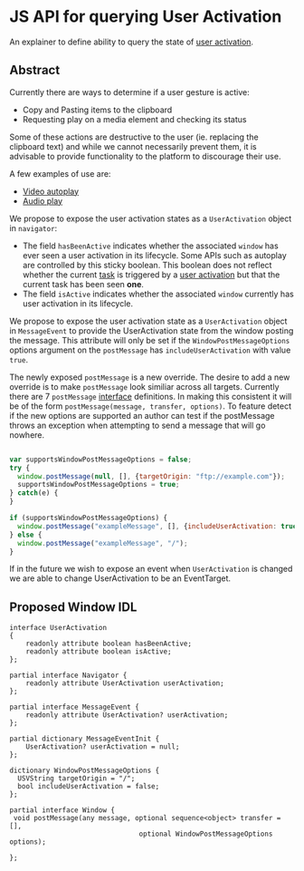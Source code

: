# JS API for querying User Activation
An explainer to define ability to query the state of [user activation](https://html.spec.whatwg.org/multipage/interaction.html#activation).

## Abstract

Currently there are ways to determine if a user gesture is active:
* Copy and Pasting items to the clipboard
* Requesting play on a media element and checking its status

Some of these actions are destructive to the user (ie. replacing
the clipboard text) and while we cannot necessarily prevent them,
it is advisable to provide functionality to the platform to
discourage their use.

A few examples of use are:
* [Video autoplay](https://github.com/ampproject/amphtml/blob/f7bb404d853df97645bb1a38fffc28b7efac16b8/src/utils/video.js#L26)
* [Audio play](https://github.com/ampproject/amphtml/blob/e32fdddfa38e043cd1df102d50e6d12911e1227e/extensions/amp-iframe/0.1/amp-iframe.js#L675)

We propose to expose the user activation states as a `UserActivation` object in `navigator`:
* The field `hasBeenActive` indicates whether the associated `window` has ever seen a user activation in its lifecycle. Some APIs such
as autoplay are controlled by this sticky boolean. This boolean does not reflect whether the current [task](https://html.spec.whatwg.org/multipage/webappapis.html#concept-task) is triggered by a [user activation](https://html.spec.whatwg.org/multipage/interaction.html#activation) but that the current task has been seen **one**.
* The field `isActive` indicates whether the associated `window` currently has user activation in its lifecycle.

We propose to expose the user activation state as a `UserActivation` object in `MessageEvent` to provide the UserActivation state from the window posting the message. This attribute will only be set if the `WindowPostMessageOptions` options argument on the `postMessage` has `includeUserActivation` with value `true`.

The newly exposed `postMessage` is a new override. The desire to add a new override is to make `postMessage` look similiar across all targets. Currently there are 7 `postMessage` [interface](https://gist.github.com/domenic/d0ea64893c255445574fd535ca89731f) definitions. In making this consistent it will be of the form `postMessage(message, transfer, options)`. To feature detect if the new options are supported an author can test if the postMessage throws an exception when attempting to send a message that will go nowhere.

```javascript

var supportsWindowPostMessageOptions = false;
try {
  window.postMessage(null, [], {targetOrigin: "ftp://example.com"});
  supportsWindowPostMessageOptions = true;
} catch(e) {
}

if (supportsWindowPostMessageOptions) {
  window.postMessage("exampleMessage", [], {includeUserActivation: true});
} else {
  window.postMessage("exampleMessage", "/");
}

```


If in the future we wish to expose an event when `UserActivation` is changed we are able to change UserActivation to be an
EventTarget.

## Proposed Window IDL

```WebIDL
interface UserActivation
{
    readonly attribute boolean hasBeenActive;
    readonly attribute boolean isActive;
};

partial interface Navigator {
    readonly attribute UserActivation userActivation;
};

partial interface MessageEvent {
    readonly attribute UserActivation? userActivation;
};

partial dictionary MessageEventInit {
    UserActivation? userActivation = null;
};

dictionary WindowPostMessageOptions {
  USVString targetOrigin = "/";
  bool includeUserActivation = false;
};

partial interface Window {
 void postMessage(any message, optional sequence<object> transfer = [],
                                optional WindowPostMessageOptions options);

};

```
